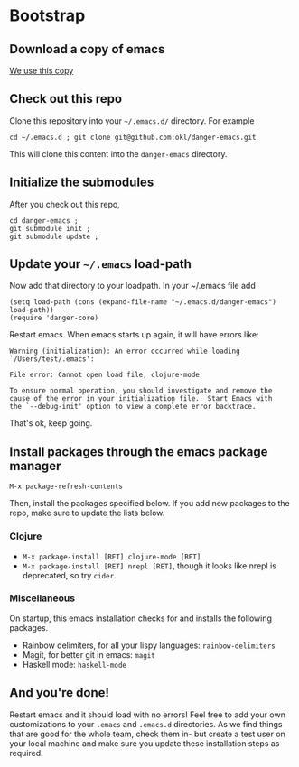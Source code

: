 # Bootstrap

## Download a copy of emacs

[We use this copy](http://emacsformacosx.com/)

## Check out this repo
Clone this repository into your `~/.emacs.d/` directory.  For example

`cd ~/.emacs.d ; git clone git@github.com:okl/danger-emacs.git`

This will clone this content into the `danger-emacs` directory.

## Initialize the submodules
After you check out this repo,

```
cd danger-emacs ;
git submodule init ;
git submodule update ;
```

## Update your `~/.emacs` load-path
Now add that directory to your loadpath. In your ~/.emacs file add

```
(setq load-path (cons (expand-file-name "~/.emacs.d/danger-emacs") load-path))
(require 'danger-core)
```

Restart emacs.
When emacs starts up again, it will have errors like:

```
Warning (initialization): An error occurred while loading `/Users/test/.emacs':

File error: Cannot open load file, clojure-mode

To ensure normal operation, you should investigate and remove the
cause of the error in your initialization file.  Start Emacs with
the `--debug-init' option to view a complete error backtrace.
```

That's ok, keep going.

## Install packages through the emacs package manager

```
M-x package-refresh-contents
```

Then, install the packages specified below. If you add new packages to the repo, make sure to update the lists below.

### Clojure

* `M-x package-install [RET] clojure-mode [RET]`
* `M-x package-install [RET] nrepl [RET]`, though it looks like nrepl
is deprecated, so try `cider`.

### Miscellaneous

On startup, this emacs installation checks for and installs the
following packages.
* Rainbow delimiters, for all your lispy languages: `rainbow-delimiters`
* Magit, for better git in emacs: `magit`
* Haskell mode: `haskell-mode`

## And you're done!

Restart emacs and it should load with no errors! Feel free to add your own customizations to your `.emacs` and `.emacs.d` directories. As we find things that are good for the whole team, check them in- but create a test user on your local machine and make sure you update these installation steps as required.
